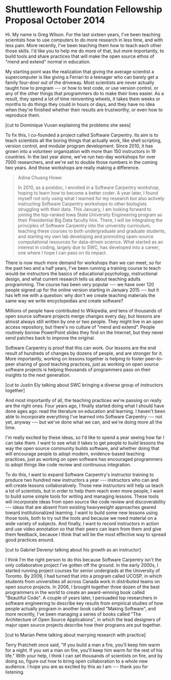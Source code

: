Shuttleworth Foundation Fellowship Proposal October 2014
========================================================

Hi.  My name is Greg Wilson.  For the last sixteen years, I've been
teaching scientists how to use computers to do more research in less
time, and with less pain.  More recently, I've been teaching them how
to teach each other those skills.  I'd like you to help me do more of
that, but more importantly, to build tools and share practices that
will make the open source ethos of "mend and extend" normal in
education.

My starting point was the realization that giving the average
scientist a supercomputer is like giving a Ferrari to a teenager who
can barely get a family four-door out of the driveway.  Most
scientists are never actually taught how to program --- or how to test
code, or use version control, or any of the other things that
programmers do to make their lives easier.  As a result, they spend a
lot of time reinventing wheels, it takes them weeks or months to do
things they could in hours or days, and they have no idea when they're
finished whether their results are trustworthy, or even how to
reproduce them.

[cut to Dominique Vuvan explaining the problems she sees]

To fix this, I co-founded a project called Software Carpentry.  Its
aim is to teach scientists all the boring things that actually work,
like shell scripting, version control, and modular program
development.  Since 2010, it has grown into a volunteer organization
with more than 150 instructors in 19 countries.  In the last year
alone, we've run two-day workshops for over 7000 researchers, and
we're set to double those numbers in the coming two years.  And those
workshops are really making a difference.

> Adina Chuang Howe:
>
> In 2010, as a postdoc, I enrolled in a Software Carpentry workshop,
> hoping to learn how to become a better coder. A year later, I found
> myself not only using what I learned for my research but also
> actively instructing Software Carpentry workshops to other
> biologists struggling with their data. This January, I am looking
> forward to joining the top-ranked Iowa State University Engineering
> program as their Presidential Big Data faculty hire. There, I will
> be integrating the principles of Software Carpentry into the
> university curriculum, teaching these courses to both undergraduate
> and graduate students, and starting my own lab developing and
> promoting open-source computational resources for data-driven
> science. What started as an interest in coding, largely due to SWC,
> has developed into a career, one where I hope I can pass on its
> impact.

There is now much more demand for workshops than we can meet, so for
the past two and a half years, I've been running a training course to
teach would-be instructors the basics of educational psychology,
instructional design, and what current research tells us about
teaching adults programming.  The course has been very popular --- we
have over 120 people signed up for the online version starting in
January 2015 --- but it has left me with a question: why don't we
create teaching materials the same way we write encyclopedias and
create software?

Millions of people have contributed to Wikipedia, and tens of
thousands of open source software projects merge changes every day,
but lessons are almost always still written by one or two people.
They might live in an open access repository, but there's no culture
of "mend and extend".  People routinely borrow PowerPoint slides they
find on the Internet, but they never send patches back to improve the
original.

Software Carpentry is proof that this can work.  Our lessons are the
end result of hundreds of changes by dozens of people, and are
stronger for it.  More importantly, working on lessons together is
helping to foster peer-to-peer sharing of good teaching practices,
just as working on open source software projects is helping thousands
of programmers pass on their insights to the next generation.

[cut to Justin Ely talking about SWC bringing a diverse group of instructors together]

And most importantly of all, the teaching practices we're passing on
really are the right ones.  Four years ago, I finally started doing
what I should have done ages ago: read the literature on education and
learning.  I haven't been able to incorporate everything I've learned
into Software Carpentry --- not yet, anyway --- but we've done what we
can, and we're doing more all the time.

I'm really excited by these ideas, so I'd like to spend a year seeing
how far I can take them.  I want to see what it takes to get people to
build lessons the way the open source community builds software, and
whether doing that will encourage people to adopt modern,
evidence-based teaching practices, just as working on open software
has encouraged programmers to adopt things like code review and
continuous integration.

To do this, I want to expand Software Carpentry's instructor training
to produce two hundred new instructors a year --- instructors who can
and will create lessons collaboratively.  Those new instructors will
help us teach a lot of scientists, but in order to help them reach
even more people, I want to build some simple tools for writing and
managing lessons.  These tools will incorporate ideas from open source
like code review and discoverability --- ideas that are absent from
existing heavyweight approaches geared toward institutionalized
learning.  I want to build some new lessons using those tools, both to
try out the tools and because we need material on a wide variety of
subjects.  And finally, I want to record instructors in action and use
video annotation so that their peers can learn from them and give them
feedback, because I think that will be the most effective way to
spread good practices around.

[cut to Gabriel Devenyi talking about his growth as an instructor]

I think I'm the right person to do this because Software Carpentry
isn't the only collaborative project I've gotten off the ground.  In
the early 2000s, I started running project courses for senior
undergrads at the University of Toronto.  By 2009, I had turned that
into a program called UCOSP, in which students from universities all
across Canada work in distributed teams on open source projects.  In
2006, I brought together three dozen of the best programmers in the
world to create an award-winning book called "Beautiful Code".  A
couple of years later, I persuaded top researchers in software
engineering to describe key results from empirical studies of how
people actually program in another book called "Making Software", and
more recently, I've been managing a series of books called "The
Architecture of Open Source Applications", in which the lead designers
of major open source projects describe how their programs are put
together.

[cut to Marian Petre talking about marrying research with practice]

Terry Pratchett once said, "If you build a man a fire, you'll keep him
warm for a night.  If you set a man on fire, you'll keep him warm for
the rest of his life."  With your help, I think I can set thousands of
scientists on fire, and by doing so, figure out how to bring open
collaboration to a whole new audience.  I hope you are as excited by
this as I am --- thank you for listening.
